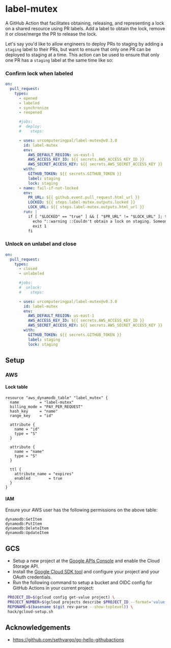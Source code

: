 # label-mutex

A GitHub Action that facilitates obtaining, releasing, and representing a lock on a shared resource using PR labels. Add a label to obtain the lock, remove it or close/merge the PR to release the lock.

Let's say you'd like to allow engineers to deploy PRs to staging by adding a `staging` label to their PRs, but want to ensure that only one PR can be deployed to staging at a time. This action can be used to ensure that only one PR has a `staging` label at the same time like so:

### Confirm lock when labeled

```yaml
on:
  pull_request:
    types:
      - opened
      - labeled
      - synchronize
      - reopened

      #jobs:
      #  deploy:
      #    steps:

      - uses: urcomputeringpal/label-mutex@v0.3.0
        id: label-mutex
        env:
          AWS_DEFAULT_REGION: us-east-1
          AWS_ACCESS_KEY_ID: ${{ secrets.AWS_ACCESS_KEY_ID }}
          AWS_SECRET_ACCESS_KEY: ${{ secrets.AWS_SECRET_ACCESS_KEY }}
        with:
          GITHUB_TOKEN: ${{ secrets.GITHUB_TOKEN }}
          label: staging
          lock: staging
      - name: fail-if-not-locked
        env:
          PR_URL: ${{ github.event.pull_request.html_url }}
          LOCKED: ${{ steps.label-mutex.outputs.locked }}
          LOCK_URL: ${{ steps.label-mutex.outputs.html_url }}
        run: |
          if [ "$LOCKED" == "true" ] && [ "$PR_URL" != "$LOCK_URL" ]; then
            echo "::warning ::Couldn't obtain a lock on staging. Someone may already be using it: $LOCK_URL"
            exit 1
          fi
```

### Unlock on unlabel and close

```yaml
on:
  pull_request:
    types:
      - closed
      - unlabeled

      #jobs:
      #  unlock:
      #    steps:

      - uses: urcomputeringpal/label-mutex@v0.3.0
        id: label-mutex
        env:
          AWS_DEFAULT_REGION: us-east-1
          AWS_ACCESS_KEY_ID: ${{ secrets.AWS_ACCESS_KEY_ID }}
          AWS_SECRET_ACCESS_KEY: ${{ secrets.AWS_SECRET_ACCESS_KEY }}
        with:
          GITHUB_TOKEN: ${{ secrets.GITHUB_TOKEN }}
          label: staging
          lock: staging
```

## Setup

### AWS

#### Lock table

```hcl
resource "aws_dynamodb_table" "label_mutex" {
  name         = "label-mutex"
  billing_mode = "PAY_PER_REQUEST"
  hash_key     = "name"
  range_key    = "id"

  attribute {
    name = "id"
    type = "S"
  }

  attribute {
    name = "name"
    type = "S"
  }

  ttl {
    attribute_name = "expires"
    enabled        = true
  }
}
```

#### IAM

Ensure your AWS user has the following permissions on the above table:

```
dynamodb:GetItem
dynamodb:PutItem
dynamodb:DeleteItem
dynamodb:UpdateItem
```

## GCS

- Setup a new project at the [Google APIs Console](https://console.developers.google.com/) and enable the Cloud Storage API.
- Install the [Google Cloud SDK tool](https://cloud.google.com/sdk/downloads) and configure your project and your OAuth credentials.
- Run the following command to setup a bucket and OIDC config for GitHub Actions in your current project:

```bash
 PROJECT_ID=$(gcloud config get-value project) \
 PROJECT_NUMBER=$(gcloud projects describe $PROJECT_ID --format='value(projectNumber)') \
 REPONAME=$(basename $(git rev-parse --show-toplevel)) \
 hack/gcloud-setup.sh
```

## Acknowledgements

- https://github.com/sethvargo/go-hello-githubactions

